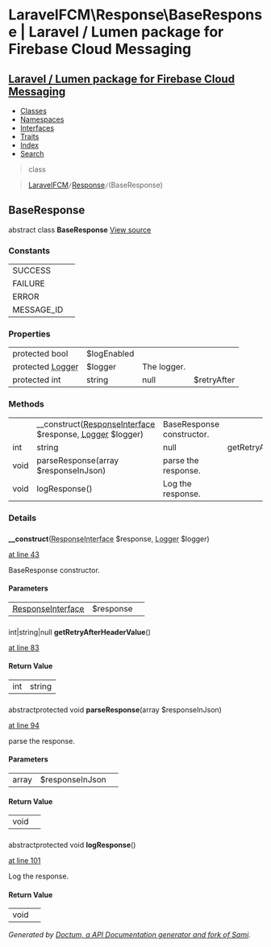 # LaravelFCM\Response\BaseResponse | Laravel / Lumen package for Firebase Cloud Messaging    

## [Laravel / Lumen package for Firebase Cloud Messaging](../../index.md)

- [Classes](../../classes.md)
- [Namespaces](../../namespaces.md)
- [Interfaces](../../interfaces.md)
- [Traits](../../traits.md)
- [Index](../../doc-index.md)
- [Search](../../search.md)

>class

>    [LaravelFCM](../../LaravelFCM.md)` / `[Response](../../LaravelFCM/Response.md)` / `(BaseResponse)
## BaseResponse

abstract class **BaseResponse** [View source](https://github.com/code-lts/Laravel-FCM/blob/main/src/Response/BaseResponse.php)






### Constants

|   |   |
|---|---|
|SUCCESS||
|FAILURE||
|ERROR||
|MESSAGE_ID||

### Properties

|   |   |   |   |
|---|---|---|---|
|<a name="property_logEnabled"></a>protected bool|$logEnabled|||
|<a name="property_logger"></a>protected <abbr title="Monolog\Logger">Logger</abbr>|$logger|The logger.||
|<a name="property_retryAfter"></a>protected int|string|null|$retryAfter|The value of the first Retry-After header in the response.||
### Methods

|   |   |   |   |
|---|---|---|---|
||<a name="#method___construct"></a>__construct(<abbr title="Psr\Http\Message\ResponseInterface">ResponseInterface</abbr> $response, <abbr title="Monolog\Logger">Logger</abbr> $logger)|BaseResponse constructor.||
|int|string|null|<a name="#method_getRetryAfterHeaderValue"></a>getRetryAfterHeaderValue()|No description||
|void|<a name="#method_parseResponse"></a>parseResponse(array $responseInJson)|parse the response.||
|void|<a name="#method_logResponse"></a>logResponse()|Log the response.||


### Details
<a name id="method___construct"></a>

### 
  **__construct**(<abbr title="Psr\Http\Message\ResponseInterface">ResponseInterface</abbr> $response, <abbr title="Monolog\Logger">Logger</abbr> $logger)

[at line 43](https://github.com/code-lts/Laravel-FCM/blob/main/src/Response/BaseResponse.php#L43)

BaseResponse constructor.        

#### Parameters

|   |   |   |
|---|---|---|
|<abbr title="Psr\Http\Message\ResponseInterface">ResponseInterface</abbr>|$response||<abbr title="Monolog\Logger">Logger</abbr>|$logger|
<a name id="method_getRetryAfterHeaderValue"></a>

### 
 int|string|null **getRetryAfterHeaderValue**()

[at line 83](https://github.com/code-lts/Laravel-FCM/blob/main/src/Response/BaseResponse.php#L83)



#### Return Value

|   |   |
|---|---|
|int|string|null|

<a name id="method_parseResponse"></a>

### 
abstractprotected void **parseResponse**(array $responseInJson)

[at line 94](https://github.com/code-lts/Laravel-FCM/blob/main/src/Response/BaseResponse.php#L94)

parse the response.        

#### Parameters

|   |   |   |
|---|---|---|
|array|$responseInJson|

#### Return Value

|   |   |
|---|---|
|void|

<a name id="method_logResponse"></a>

### 
abstractprotected void **logResponse**()

[at line 101](https://github.com/code-lts/Laravel-FCM/blob/main/src/Response/BaseResponse.php#L101)

Log the response.        

#### Return Value

|   |   |
|---|---|
|void|

_Generated by [Doctum, a API Documentation generator and fork of Sami](https://github.com/code-lts/doctum)._